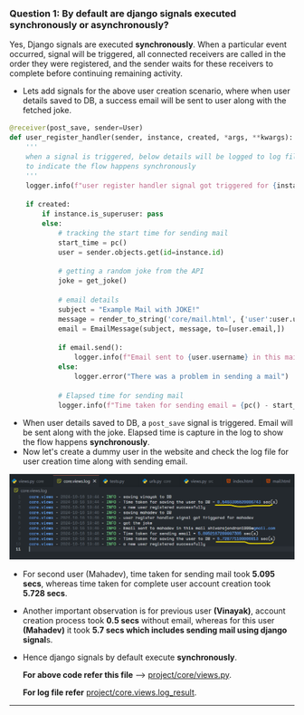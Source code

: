 ### Question 1: By default are django signals executed synchronously or asynchronously?

Yes, Django signals are executed **synchronously**. When a particular event occurred, signal will be triggered, all connected receivers are called in the order they were registered, and the sender waits for these receivers to complete before continuing remaining activity.

- Lets add signals for the above user creation scenario, where when user details saved to DB, a success email will be sent to user along with the fetched joke.

```python
@receiver(post_save, sender=User)
def user_register_handler(sender, instance, created, *args, **kwargs):
	'''
	when a signal is triggered, below details will be logged to log file
	to indicate the flow happens synchronously
	'''
    logger.info(f"user register handler signal got triggered for {instance.username}")

    if created:
        if instance.is_superuser: pass
        else:
			# tracking the start time for sending mail
            start_time = pc()
            user = sender.objects.get(id=instance.id)

			# getting a random joke from the API
            joke = get_joke()

			# email details
            subject = "Example Mail with JOKE!"
            message = render_to_string('core/mail.html', {'user':user.username, 'joke':joke})
            email = EmailMessage(subject, message, to=[user.email,])

            if email.send():
                logger.info(f"Email sent to {user.username} in this mail {user.email}")
            else:
                logger.error("There was a problem in sending a mail")
               
            # Elapsed time for sending mail
            logger.info(f"Time taken for sending email = {pc() - start_time} sec(s)")
```

- When user details saved to DB, a `post_save` signal is triggered. Email will be sent along with the joke. Elapsed time is capture in the log to show the flow happens **synchronously**.
- Now let's create a dummy user in the website and check the log file for user creation time along with sending email.

![Django signals are synchronous by default](screenshots/question_1.png)

- For second user (Mahadev), time taken for sending mail took **5.095 secs**, whereas time taken for complete user account creation took **5.728 secs**.
- Another important observation is for previous user **(Vinayak)**, account creation process took **0.5 secs** without email, whereas for this user **(Mahadev)** it took **5.7 secs which includes sending mail using django signal**s.
- Hence django signals by default execute **synchronously**.

	**For above code refer this file** --> [project/core/views.py](project/core/views.py).

	**For log file refer** [project/core.views.log_result](project/core.views.log_result).


---
